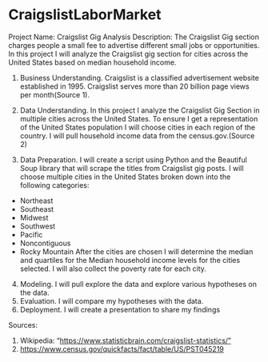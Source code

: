 # CraigslistLaborMarket
Project Name: Craigslist Gig Analysis
Description: The Craigslist Gig section charges people a small fee to advertise different small jobs or opportunities. In this project I will analyze the Craigslist gig section for cities across the United States based on median household income.


1. Business Understanding.
Craigslist is a classified advertisement website established in 1995. Craigslist serves more than 20 billion page views per month(Source 1). 
2. Data Understanding.
In this project I analyze the Craigslist Gig Section in multiple cities across the United States. To ensure I get a representation of the United States population I will choose cities in each region of the country. I will pull household income data from the census.gov.(Source 2)


3. Data Preparation.
I will create a script using Python and the Beautiful Soup library that will scrape the titles from Craigslist gig posts. I will choose multiple cities in the United States broken down into the following categories:
* Northeast
* Southeast
* Midwest
* Southwest
* Pacific
* Noncontiguous
* Rocky Mountain
        After the cities are chosen I will determine the median and quartiles for the
        Median household income levels for the cities selected.
        I will also collect the poverty rate for each city.
4. Modeling.
I will pull explore the data and explore various hypotheses on the data.
5. Evaluation.
I will compare my hypotheses with the data.
6. Deployment.
I will create a presentation to share my findings




Sources:
1. Wikipedia: “https://www.statisticbrain.com/craigslist-statistics/”
2. https://www.census.gov/quickfacts/fact/table/US/PST045219
